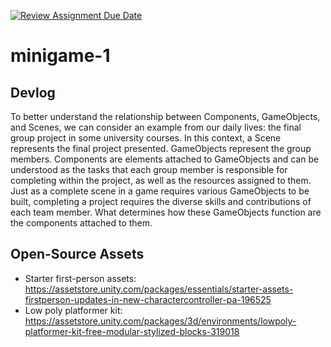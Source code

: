 [![Review Assignment Due Date](https://classroom.github.com/assets/deadline-readme-button-22041afd0340ce965d47ae6ef1cefeee28c7c493a6346c4f15d667ab976d596c.svg)](https://classroom.github.com/a/d-DorLAf)
# minigame-1
## Devlog
To better understand the relationship between Components, GameObjects, and Scenes, we can consider an example from our daily lives: the final group project in some university courses. In this context, a Scene represents the final project presented. GameObjects represent the group members. Components are elements attached to GameObjects and can be understood as the tasks that each group member is responsible for completing within the project, as well as the resources assigned to them. Just as a complete scene in a game requires various GameObjects to be built, completing a project requires the diverse skills and contributions of each team member. What determines how these GameObjects function are the components attached to them.
## Open-Source Assets
- Starter first-person assets: https://assetstore.unity.com/packages/essentials/starter-assets-firstperson-updates-in-new-charactercontroller-pa-196525
- Low poly platformer kit: https://assetstore.unity.com/packages/3d/environments/lowpoly-platformer-kit-free-modular-stylized-blocks-319018 
